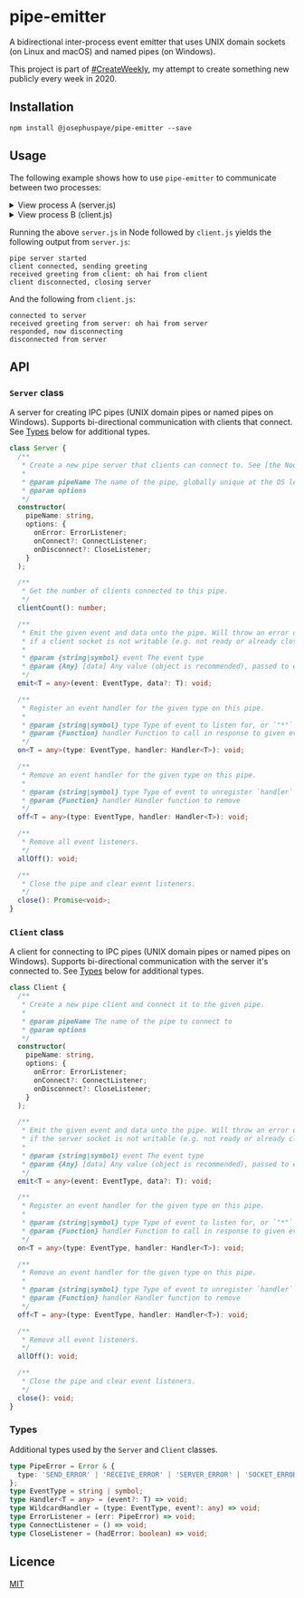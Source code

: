 # pipe-emitter

A bidirectional inter-process event emitter that uses UNIX domain sockets (on Linux and macOS) and named pipes (on Windows).

This project is part of [#CreateWeekly](https://twitter.com/JosephusPaye/status/1214853295023411200), my attempt to create something new publicly every week in 2020.

## Installation

```
npm install @josephuspaye/pipe-emitter --save
```

## Usage

The following example shows how to use `pipe-emitter` to communicate between two processes:

<details>
<summary>View process A (server.js)</summary>

```js
// Process A (server.js): opens up a pipe for client connections

import { Server } from '..';

const server = new Server('pipe-emitter-example', {
  onError(error) {
    // An error has occured. `error.type` has the type of error.
    console.log('server error', error.type);
  },
  onConnect() {
    console.log('client connected, sending greeting');

    // A client has connected, send them a greeting
    server.emit('greeting', 'oh hai from server');
  },
  onDisconnect() {
    console.log('client disconnected, closing server');

    // A client (the only one) has disconnected, close server pipe
    server.close();
  },
});

// Listen for a message from clients
server.on('greeting', (message) => {
  console.log('received greeting from client:', message);
});

console.log('pipe server started');
```

</details>

<details>
<summary>View process B (client.js)</summary>

```js
// Process B (client.js): connects to an open pipe

import { Client } from '..';

const client = new Client('pipe-emitter-example', {
  onError(error) {
    // An error has occured. `error.type` has the type of error.
    console.log('server error', error.type);
  },
  onConnect() {
    // Connected to the server
    console.log('connected to server');
  },
  onDisconnect() {
    // Disconnected from the server
    console.log('disconnected from server');
  },
});

// Listen for a message from the server
client.on('greeting', (message) => {
  console.log('received greeting from server:', message);

  // Send a greeting in response
  client.emit('greeting', 'oh hai from client');

  // Close and clean up the client pipe after two seconds
  setTimeout(() => {
    console.log('responded, now disconnecting');
    client.close();
  }, 2000);
});
```

</details>

Running the above `server.js` in Node followed by `client.js` yields the following output from `server.js`:

```
pipe server started
client connected, sending greeting
received greeting from client: oh hai from client
client disconnected, closing server
```

And the following from `client.js`:

```
connected to server
received greeting from server: oh hai from server
responded, now disconnecting
disconnected from server
```

## API

### `Server` class

A server for creating IPC pipes (UNIX domain pipes or named pipes on Windows). Supports bi-directional communication with clients that connect. See [Types](#types) below for additional types.

```ts
class Server {
  /**
   * Create a new pipe server that clients can connect to. See [the Node.js docs](https://nodejs.org/docs/latest-v14.x/api/net.html#net_identifying_paths_for_ipc_connections) for pipe name format and valid characters.
   *
   * @param pipeName The name of the pipe, globally unique at the OS level
   * @param options
   */
  constructor(
    pipeName: string,
    options: {
      onError: ErrorListener;
      onConnect?: ConnectListener;
      onDisconnect?: CloseListener;
    }
  );

  /**
   * Get the number of clients connected to this pipe.
   */
  clientCount(): number;

  /**
   * Emit the given event and data unto the pipe. Will throw an error of type "SEND_ERROR"
   * if a client socket is not writable (e.g. not ready or already closed).
   *
   * @param {string|symbol} event The event type
   * @param {Any} [data] Any value (object is recommended), passed to each handler
   */
  emit<T = any>(event: EventType, data?: T): void;

  /**
   * Register an event handler for the given type on this pipe.
   *
   * @param {string|symbol} type Type of event to listen for, or `"*"` for all events
   * @param {Function} handler Function to call in response to given event
   */
  on<T = any>(type: EventType, handler: Handler<T>): void;

  /**
   * Remove an event handler for the given type on this pipe.
   *
   * @param {string|symbol} type Type of event to unregister `handler` from, or `"*"`
   * @param {Function} handler Handler function to remove
   */
  off<T = any>(type: EventType, handler: Handler<T>): void;

  /**
   * Remove all event listeners.
   */
  allOff(): void;

  /**
   * Close the pipe and clear event listeners.
   */
  close(): Promise<void>;
}
```

### `Client` class

A client for connecting to IPC pipes (UNIX domain pipes or named pipes on Windows). Supports bi-directional communication with the server it's connected to. See [Types](#types) below for additional types.

```ts
class Client {
  /**
   * Create a new pipe client and connect it to the given pipe.
   *
   * @param pipeName The name of the pipe to connect to
   * @param options
   */
  constructor(
    pipeName: string,
    options: {
      onError: ErrorListener;
      onConnect?: ConnectListener;
      onDisconnect?: CloseListener;
    }
  );

  /**
   * Emit the given event and data unto the pipe. Will throw an error of type "SEND_ERROR"
   * if the server socket is not writable (e.g. not ready or already closed).
   *
   * @param {string|symbol} event The event type
   * @param {Any} [data] Any value (object is recommended), passed to each handler
   */
  emit<T = any>(event: EventType, data?: T): void;

  /**
   * Register an event handler for the given type on this pipe.
   *
   * @param {string|symbol} type Type of event to listen for, or `"*"` for all events
   * @param {Function} handler Function to call in response to given event
   */
  on<T = any>(type: EventType, handler: Handler<T>): void;

  /**
   * Remove an event handler for the given type on this pipe.
   *
   * @param {string|symbol} type Type of event to unregister `handler` from, or `"*"`
   * @param {Function} handler Handler function to remove
   */
  off<T = any>(type: EventType, handler: Handler<T>): void;

  /**
   * Remove all event listeners.
   */
  allOff(): void;

  /**
   * Close the pipe and clear event listeners.
   */
  close(): void;
}
```

### Types

Additional types used by the `Server` and `Client` classes.

```ts
type PipeError = Error & {
  type: 'SEND_ERROR' | 'RECEIVE_ERROR' | 'SERVER_ERROR' | 'SOCKET_ERROR';
};
type EventType = string | symbol;
type Handler<T = any> = (event?: T) => void;
type WildcardHandler = (type: EventType, event?: any) => void;
type ErrorListener = (err: PipeError) => void;
type ConnectListener = () => void;
type CloseListener = (hadError: boolean) => void;
```

## Licence

[MIT](LICENCE)
